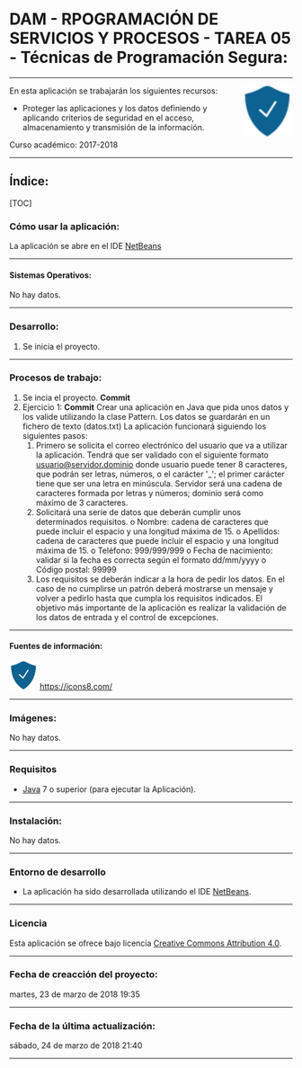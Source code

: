 # DAM - RPOGRAMACIÓN DE SERVICIOS Y PROCESOS - TAREA 05 - Técnicas de Programación Segura:

- - -
<img src="./readme_imagenes/icono_40.png" align="right" width="90"/>

En esta aplicación se trabajarán los siguientes recursos:
* Proteger las aplicaciones y los datos definiendo y aplicando criterios de seguridad en el acceso, almacenamiento y transmisión de la información.

Curso académico: 2017-2018

- - -
## Índice:

[TOC]

### Cómo usar la aplicación:
La aplicación se abre en el IDE [NetBeans]

- - -
#### Sistemas Operativos:
No hay datos.

- - -
### Desarrollo:
1. Se inicia el proyecto.

_ _ _
### Procesos de trabajo:
1. Se incia el proyecto. **Commit**
2. Ejercicio 1: **Commit**
Crear una aplicación en Java que pida unos datos y los valide utilizando la clase Pattern. Los datos se guardarán en un fichero de texto (datos.txt)
La aplicación funcionará siguiendo los siguientes pasos:
	1.	Primero se solicita el correo electrónico del usuario que va a utilizar la aplicación. Tendrá que ser validado con el siguiente formato usuario@servidor.dominio donde usuario puede tener 8 caracteres, que podrán ser letras, números, o el carácter '_'; el primer carácter tiene que ser una letra en minúscula. Servidor será una cadena de caracteres formada por letras y números; dominio será como máximo de 3 caracteres.
	2.	Solicitará una serie de datos que deberán cumplir unos determinados requisitos. 
		o	Nombre: cadena de caracteres que puede incluir el espacio y una longitud máxima de 15.
		o	Apellidos: cadena de caracteres que puede incluir el espacio y una longitud máxima de 15.
		o	Teléfono: 999/999/999
		o	Fecha de nacimiento: validar si la fecha es correcta según el formato dd/mm/yyyy
		o	Código postal: 99999
	3.	Los requisitos se deberán indicar a la hora de pedir los datos. En el caso de no cumplirse un patrón deberá mostrarse un mensaje y volver a pedirlo hasta que cumpla los requisitos indicados.
	El objetivo más importante de la aplicación es realizar la validación de los datos de entrada y el control de excepciones.

- - -
#### Fuentes de información:
![ico01]
https://icons8.com/

- - -
### Imágenes:
No hay datos.

- - -
### Requisitos
- [Java] 7 o superior (para ejecutar la Aplicación).

- - -
### Instalación:
No hay datos.

- - -
### Entorno de desarrollo
- La aplicación ha sido desarrollada utilizando el IDE [NetBeans].

- - -
### Licencia
Esta aplicación se ofrece bajo licencia [Creative Commons Attribution 4.0].

- - -
### Fecha de creacción del proyecto:
martes, 23 de marzo de 2018 19:35

- - -
### Fecha de la última actualización:
sábado, 24 de marzo de 2018 21:40

- - -

[ico01]: ./readme_imagenes/icono_40.png
[img01]: ./readme_imagenes/img01.jpg


[Java]: https://www.java.com/
[NetBeans]: https://netbeans.org/
[Creative Commons Attribution 4.0]: (https://choosealicense.com/licenses/cc-by-4.0/)


